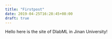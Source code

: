 ```yaml
---
title: "Firstpost"
date: 2019-04-25T16:28:45+08:00
draft: true
---
```


Hello here is the site of DlabML in Jinan University!
